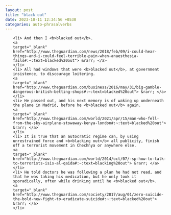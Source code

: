 ```yaml
---
layout: post
title: "black out"
date: 2023-10-11 12:34:56 +0530
categories: auto-phrasalverbs
---
```

<ol>

    <li> And then I <b>blacked out</b>.
    <a 
    target="_blank" 
    href="http://www.theguardian.com/news/2018/feb/09/i-could-hear-things-and-i-could-feel-terrible-pain-when-anaesthesia-fails#:~:text=blacked%20out"> &rarr; </a>
    </li>
    <li> All had windows that were <b>blacked out</b>, at government insistence, to discourage loitering.
    <a 
    target="_blank" 
    href="http://www.theguardian.com/business/2016/may/31/big-gamble-dangerous-british-betting-shops#:~:text=blacked%20out"> &rarr; </a>
    </li>
    <li> He passed out, and his next memory is of waking up underneath the plane in Madrid, before he <b>blacked out</b> again.
    <a 
    target="_blank" 
    href="http://www.theguardian.com/world/2021/apr/15/man-who-fell-from-the-sky-airplane-stowaway-kenya-london#:~:text=blacked%20out"> &rarr; </a>
    </li>
    <li> It is true that an autocratic regime can, by using unrestrained force and <b>blacking out</b> all publicity, finish off a terrorist movement in Chechnya or anywhere else.
    <a 
    target="_blank" 
    href="http://www.theguardian.com/world/2014/oct/07/-sp-how-to-talk-to-terrorists-isis-al-qaida#:~:text=blacking%20out"> &rarr; </a>
    </li>
    <li> He told doctors he was following a plan he had not read, and that he was taking his medication, but he only took it sporadically, often while drinking until he <b>blacked out</b>.
    <a 
    target="_blank" 
    href="http://www.theguardian.com/society/2017/aug/01/zero-suicide-the-bold-new-fight-to-eradicate-suicide#:~:text=blacked%20out"> &rarr; </a>
    </li>
